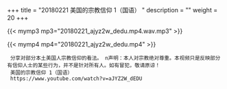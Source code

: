 +++
title = "20180221  美国的宗教信仰 1（国语） "
description = ""
weight = 20
+++

{{< mymp3 mp3="20180221_ajyz2w_dedu.mp4.wav.mp3" >}}

{{< mymp4 mp4="20180221_ajyz2w_dedu.mp4" >}}

     分享对部分本土美国人宗教信仰的看法。 n声明：本人对宗教绝对尊重。本视频只是反映部分有信仰人士的某些行为，并不是针对所有人。如有冒犯，敬请原谅！ 
     美国的宗教信仰 1（国语） 
     https://www.youtube.com/watch?v=aJYZ2W_dEDU 
